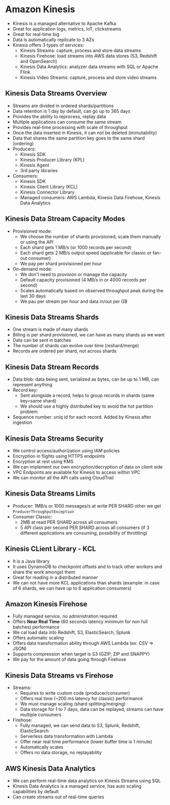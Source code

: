 # Amazon Kinesis

- Kinesis is a managed alternative to Apache Kafka
- Great for application logs, metrics, IoT, clickstreams
- Great for real-time big 
- Data is automatically replicate to 3 AZs
- Kinesis offers 3 types of services:
    - Kinesis Streams: capture, process and store data streams
    - Kinesis Firehose: load streams into AWS data stores (S3, Redshift and OpenSearch)
    - Kinesis Data Analytics: analyzer data streams with SQL or Apache Flink
    - Kinesis Video Streams: capture, process and store video streams

## Kinesis Data Streams Overview

- Streams are divided in ordered shards/partitions
- Data retention is 1 day by default, can go up to 365 days
- Provides the ability to reprocess, replay data
- Multiple applications can consume the same stream
- Provides real-time processing with scale of throughput
- Once the data inserted in Kinesis, it can not be deleted (immutability)
- Data that shares the same partition key goes to the same shard (ordering)
- Producers:
    - Kinesis SDK
    - Kinesis Producer Library (KPL)
    - Kinesis Agent
    - 3rd party libraries
- Consumers:
    - Kinesis SDK
    - Kinesis Client Library (KCL)
    - Kinesis Connector Library
    - Managed consumers: AWS Lambda, Kinesis Data Firehose, Kinesis Data Analytics

## Kinesis Data Stream Capacity Modes

- Provisioned mode:
    - We choose the number of shards provisioned, scale them manually or using the API
    - Each shard gets 1 MB/s (or 1000 records per second)
    - Each shard gets 2 MB/s output speed (applicable for classic or fan-out consumer)
    - We pay per shard provisioned per hour
- On-demand mode:
    - We don't need to provision or manage the capacity
    - Default capacity provisioned (4 MB/s in or 4000 records per second)
    - Scales automatically based on observed throughput peak during the last 30 days
    - We pau per stream per hour and data in/out per GB

## Kinesis Data Streams Shards

- One stream is made of many shards
- Billing is per shard provisioned, we can have as many shards as we want
- Data can be sent in batches
- The number of shards can evolve over time (reshard/merge)
- Records are ordered per shard, not across shards

## Kinesis Data Stream Records

- Data blob: data being sent, serialized as bytes, can be up to 1 MB, can represent anything
- Record key: 
    - Sent alongside a record, helps to group records in shards (same key=same shard)
    - We should use a highly distributed key to avoid the hot partition problem
- Sequence number: uniq id for each record. Added by Kinesis after ingestion

## Kinesis Data Streams Security

- We control access/authorization using IAM policies
- Encryption in flights using HTTPS endpoints
- Encryption at rest using KMS
- We can implement our own encryption/decryption of data on client side
- VPC Endpoints are available for Kinesis to access within VPC
- We can monitor all the API calls using CloudTrail

## Kinesis Data Streams Limits

- Producer: 1MB/s or 1000 messages/s at write PER SHARD other we get `ProducerThroughputException`
- Consumer Classic: 
    - 2MB at read PER SHARD across all consumers
    - 5 API class per second PER SHARD across all consumers (if 3 different applications are consuming, possibility of throttling)

## Kinesis CLient Library - KCL

- It is a Java library
- It uses DynamoDB to checkpoint offsets and to track other workers and share the work amongst them
- Great for reading in a distributed manner
- We can not have more KCL applications than shards (example: in case of 6 shards, we can have up to 6 application consumers)

## Amazon Kinesis Firehose

- Fully managed service, no administration required
- Offers **Near Real Time** (60 seconds latency minimum for non full batches) performance
- We cal load data into Redshift, S3, ElasticSearch, Splunk
- Offers automatic scaling
- Offers data transformation ability through AWS Lambda (ex: CSV => JSON)
- Supports compression when target is S3 (GZIP, ZIP and SNAPPY)
- We pay for the amount of data going through Firehose

## Kinesis Data Streams vs Firehose

- Streams:
    - Requires to write custom code (producer/consumer)
    - Offers real time (~200 ms latency for classic) performance
    - We must manage scaling (shard splitting/merging)
    - Data storage for 1 to 7 days, data can be replayed, streams can have multiple consumers
- Firehose:
    - Fully managed, we can send data to S3, Splunk, Redshift, ElasticSearch
    - Serverless data transformation with Lambda
    - Offer near real time performance (lower buffer time is 1 minute)
    - Automatically scales
    - Offers no data storage, no replayability

## AWS Kinesis Data Analytics

- We can perform real-time data analytics on Kinesis Streams using SQL
- Kinesis Data Analytics is a managed service, has auto scaling capabilities by default
- Can create streams out of real-time queries